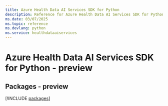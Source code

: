```yaml
---
title: Azure Health Data AI Services SDK for Python
description: Reference for Azure Health Data AI Services SDK for Python
ms.date: 03/07/2025
ms.topic: reference
ms.devlang: python
ms.service: healthdataaiservices
---
```

# Azure Health Data AI Services SDK for Python - preview
## Packages - preview
[!INCLUDE [packages](health-data-ai-services-index.md)]